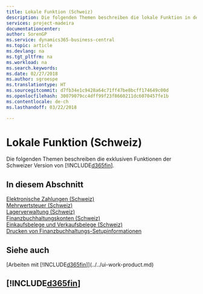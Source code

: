 ```yaml
---
title: Lokale Funktion (Schweiz)
description: Die folgenden Themen beschreiben die lokale Funktion in der Schweizer Version von Business Central.
services: project-madeira
documentationcenter: 
author: SorenGP
ms.service: dynamics365-business-central
ms.topic: article
ms.devlang: na
ms.tgt_pltfrm: na
ms.workload: na
ms.search.keywords: 
ms.date: 02/27/2018
ms.author: sgroespe
ms.translationtype: HT
ms.sourcegitcommit: d7fb34e1c9428a64c71ff47be8bcff174649c00d
ms.openlocfilehash: 30079079cc4dff99f23f8660211dc6070457fe1b
ms.contentlocale: de-ch
ms.lasthandoff: 03/22/2018

---
```

# <a name="switzerland-local-functionality"></a>Lokale Funktion (Schweiz)
Die folgenden Themen beschreiben die exklusiven Funktionen der Schweizer Version von [!INCLUDE[d365fin](../../includes/d365fin_md.md)].  

## <a name="in-this-section"></a>In diesem Abschnitt  
  [Elektronische Zahlungen (Schweiz)](swiss-electronic-payments.md)  
  [Mehrwertsteuer (Schweiz)](swiss-value-added-tax.md)  
  [Lagerverwaltung (Schweiz)](swiss-inventory-management.md)  
  [Finanzbuchhaltungskonten (Schweiz)](swiss-general-ledger-accounts.md)  
  [Einkaufsbelege und Verkaufsbelege (Schweiz)](swiss-purchase-documents-and-sales-documents.md)  
  [Drucken von Finanzbuchhaltungs-Setupinformationen](how-to-print-general-ledger-setup-information.md)

## <a name="see-also"></a>Siehe auch
[Arbeiten mit [!INCLUDE[d365fin](../../includes/d365fin_md.md)]](../../ui-work-product.md)

## [!INCLUDE[d365fin](../../includes/free_trial_md.md)]  
 

